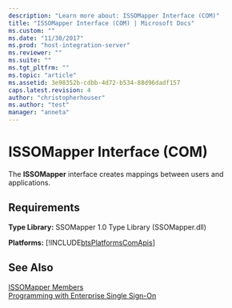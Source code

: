 ```yaml
---
description: "Learn more about: ISSOMapper Interface (COM)"
title: "ISSOMapper Interface (COM) | Microsoft Docs"
ms.custom: ""
ms.date: "11/30/2017"
ms.prod: "host-integration-server"
ms.reviewer: ""
ms.suite: ""
ms.tgt_pltfrm: ""
ms.topic: "article"
ms.assetid: 3e98352b-cdbb-4d72-b534-88d96dadf157
caps.latest.revision: 4
author: "christopherhouser"
ms.author: "test"
manager: "anneta"
---
```

# ISSOMapper Interface (COM)
The **ISSOMapper** interface creates mappings between users and applications.  
  
## Requirements  
 **Type Library:** SSOMapper 1.0 Type Library (SSOMapper.dll)  
  
 **Platforms:**  [!INCLUDE[btsPlatformsComApis](../includes/btsplatformscomapis-md.md)]  
  
## See Also  
 [ISSOMapper Members](../esso/issomapper-members.md)   
 [Programming with Enterprise Single Sign-On](../esso/programming-with-enterprise-single-sign-on.md)
